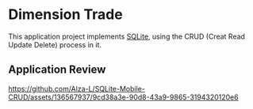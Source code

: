 # Dimension Trade

This application project implements [SQLite](https://www.sqlite.org/index.html), using the CRUD (Creat Read Update Delete) process in it.

## Application Review

https://github.com/Alza-L/SQLite-Mobile-CRUD/assets/136567937/9cd38a3e-90d8-43a9-9865-3194320120e6
